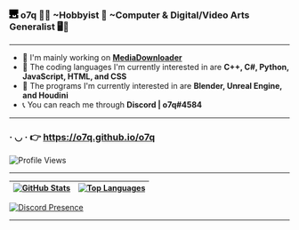 ### <img src="assets/images/icon.png"> **o7q** 👋🙂 ~Hobbyist 🧀 ~Computer & Digital/Video Arts Generalist 🖥️🎥

---

- 🧼 I'm mainly working on [**MediaDownloader**](https://github.com/o7q/MediaDownloader)
- 🤖 The coding languages I'm currently interested in are **C++, C#, Python, JavaScript, HTML, and CSS**
- 🎨 The programs I'm currently interested in are **Blender, Unreal Engine, and Houdini**
- 📞 You can reach me through **Discord | o7q#4584**

---

### · ◡ · 👉 https://o7q.github.io/o7q

![**Profile Views**](https://komarev.com/ghpvc/?username=o7q&style=for-the-badge&color=blue)

---

[![**GitHub Stats**](https://github-readme-stats.vercel.app/api?username=o7q&theme=dark&show_icons=true&hide=prs)](https://github.com/o7q/o7q) | [![**Top Languages**](https://github-readme-stats.vercel.app/api/top-langs/?username=o7q&theme=dark&layout=compact&langs_count=6)](https://github.com/o7q?tab=repositories)
|-|-|

[![**Discord Presence**](https://lanyard.cnrad.dev/api/307269599680790528)](https://discord.gg/n8jSSSB)

---
